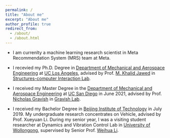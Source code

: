 ```yaml
---
permalink: /
title: "About me"
excerpt: "About me"
author_profile: true
redirect_from: 
  - /about/
  - /about.html
---
```


* I am currenlty a machine learning research scientist in Meta Recommendation System (MRS) team at Meta.

* I recevied my Ph.D. Degree in [Department of Mechanical and Aerospace Engineering](https://www.mae.ucla.edu/) at [UC Los Angeles](https://www.ucla.edu/), advised by Prof. [M. Khalid Jawed](http://www.khalidjawed.com/) in [Structures-computer Interaction Lab](https://structures.computer/).

* I received my Master Degree in the [Department of Mechanical and Aerospace Engineering](http://maeweb.ucsd.edu/) at [UC San Diego](https://ucsd.edu/) in June 2021, advised by Prof. [Nicholas Gravish](http://web.eng.ucsd.edu/~ngravish/) in [Gravish Lab](http://gravishlab.ucsd.edu/index.html). 

* I received my Bachelor Degree in [Beijing Institute of Technology](http://english.bit.edu.cn/) in July 2019. My undergraduate research concentrates on Vehicle, advised by Prof. Xueyuan Li. During my senior year, I was a visiting student researcher at Dynamics and Vibration Control Lab in [University of Wollongong](https://www.uow.edu.au/), supervised by Senior Prof. [Weihua Li](https://scholars.uow.edu.au/display/weihua_li). 
